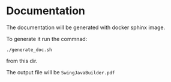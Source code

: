 # Documentation

The documentation will be generated with docker sphinx image.

To generate it run the commnad:

`./generate_doc.sh` 

from this dir.

The output file will be `SwingJavaBuilder.pdf`
